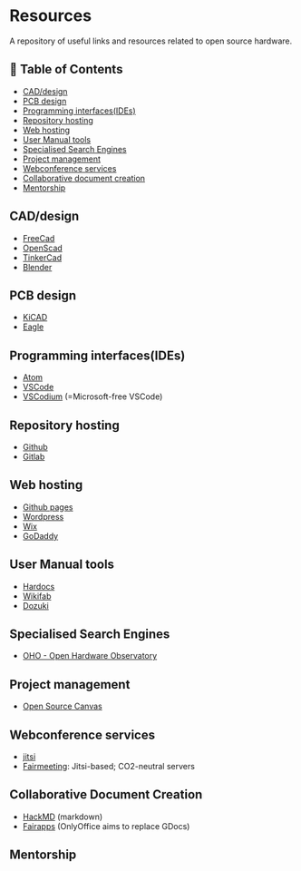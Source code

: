 # Resources
A repository of useful links and resources related to open source hardware. 

## 🚩 Table of Contents

* [CAD/design](#caddesign)
* [PCB design](#pcb-design)
* [Programming interfaces(IDEs)](#programming-interfacesides)
* [Repository hosting](#repository-hosting)
* [Web hosting](#web-hosting)
* [User Manual tools](#user-manual-tools)
* [Specialised Search Engines](#specialised-search-engines)
* [Project management](#project-management)
* [Webconference services](#webconference-services)
* [Collaborative document creation](#collaborative-document-creation)
* [Mentorship](#mentorship)

## CAD/design
- [FreeCad](https://www.freecadweb.org/)  
- [OpenScad](https://www.openscad.org/)  
- [TinkerCad](https://www.tinkercad.com/)  
- [Blender](https://www.blender.org/)  

## PCB design
- [KiCAD](https://kicad-pcb.org/)  
- [Eagle](https://www.autodesk.com/products/eagle/overview)  

## Programming interfaces(IDEs)
- [Atom](https://atom.io/)  
- [VSCode](https://code.visualstudio.com/)  
- [VSCodium](https://vscodium.com/) (=Microsoft-free VSCode)

## Repository hosting
- [Github](github.com)  
- [Gitlab](gitlab.com)  

## Web hosting
- [Github pages](https://pages.github.com/)  
- [Wordpress](wordpress.com)  
- [Wix](wix.com)  
- [GoDaddy](https://www.godaddy.com/)  

## User Manual tools
- [Hardocs](https://goscommons.github.io/hardocs-guide/)  
- [Wikifab](https://wikifab.org/)  
- [Dozuki](https://www.dozuki.com/)  

## Specialised Search Engines
- [OHO - Open Hardware Observatory](https://en.oho.wiki/)

## Project management
- [Open Source Canvas](https://opensource.com/sites/default/files/open_source_canvas_700.jpg)

## Webconference services
- [jitsi](https://jitsi.org/)
- [Fairmeeting](https://fairmeeting.net/): Jitsi-based; CO2-neutral servers

## Collaborative Document Creation
- [HackMD](https://hackmd.io/) (markdown)
- [Fairapps](https://fairapps.net/home) (OnlyOffice aims to replace GDocs)

## Mentorship
